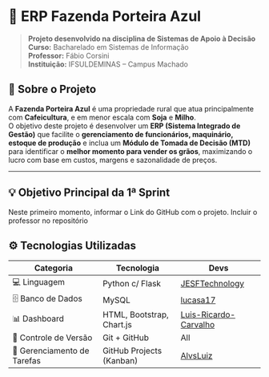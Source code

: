 # 🌾 ERP Fazenda Porteira Azul

> **Projeto desenvolvido na disciplina de Sistemas de Apoio à Decisão**  
> **Curso:** Bacharelado em Sistemas de Informação  
> **Professor:** Fábio Corsini  
> **Instituição:** IFSULDEMINAS – Campus Machado  

## 🧭 Sobre o Projeto

A **Fazenda Porteira Azul** é uma propriedade rural que atua principalmente com **Cafeicultura**, e em menor escala com **Soja** e **Milho**.  
O objetivo deste projeto é desenvolver um **ERP (Sistema Integrado de Gestão)** que facilite o **gerenciamento de funcionários, maquinário, estoque de produção** e inclua um **Módulo de Tomada de Decisão (MTD)** para identificar o **melhor momento para vender os grãos**, maximizando o lucro com base em custos, margens e sazonalidade de preços.

---

## 💡 Objetivo Principal da 1ª Sprint

Neste primeiro momento, informar o Link do GitHub com o projeto. Incluir o professor no repositório

## ⚙️ Tecnologias Utilizadas

| Categoria | Tecnologia | Devs
|------------|-------------|-------------| 
| 💻 Linguagem | Python c/ Flask | <a href="https://github.com/JESFTechnology">JESFTechnology</a>
| 🗄️ Banco de Dados | MySQL | <a href="https://github.com/lucasa17">lucasa17</a>
| 📊 Dashboard | HTML, Bootstrap, Chart.js | <a href="https://github.com/Luis-Ricardo-Carvalho">Luis-Ricardo-Carvalho</a>
| 🔧 Controle de Versão | Git + GitHub | All
| 🧩 Gerenciamento de Tarefas | GitHub Projects (Kanban) | <a href="https://github.com/AlvsLuiz">AlvsLuiz</a>
